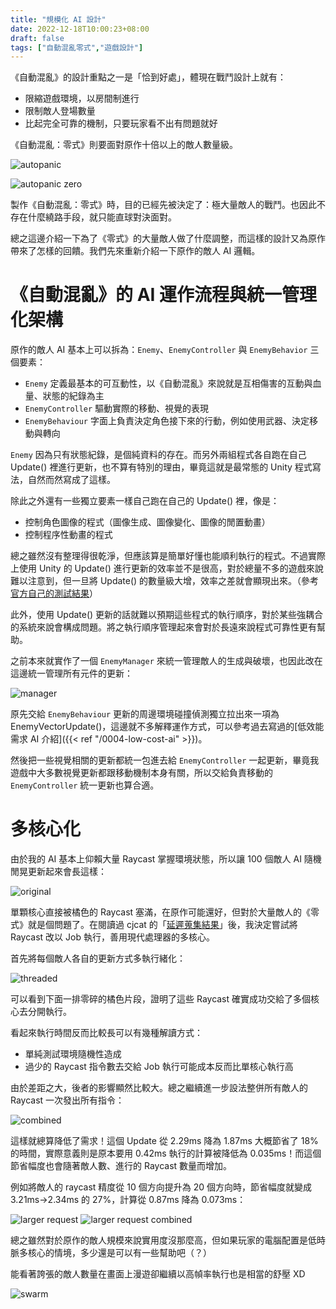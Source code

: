 ```yaml
---
title: "規模化 AI 設計"
date: 2022-12-18T10:00:23+08:00
draft: false
tags: ["自動混亂零式","遊戲設計"]
---
```


《自動混亂》的設計重點之一是「恰到好處」，體現在戰鬥設計上就有：

- 限縮遊戲環境，以房間制進行
- 限制敵人登場數量
- 比起完全可靠的機制，只要玩家看不出有問題就好

《自動混亂：零式》則要面對原作十倍以上的敵人數量級。

![autopanic](/images/posts/autopanic-zero-devlog/0000/1.jpg "《自動混亂》中，關卡板塊最多規劃到 8x8 的程度，同時登場敵人最多八個")

![autopanic zero](/images/posts/autopanic-zero-devlog/0000/2.jpg "《自動混亂：零式》的敵人總量顯著多很多")

製作《自動混亂：零式》時，目的已經先被決定了：極大量敵人的戰鬥。也因此不存在什麼繞路手段，就只能直球對決面對。

總之這邊介紹一下為了《零式》的大量敵人做了什麼調整，而這樣的設計又為原作帶來了怎樣的回饋。我們先來重新介紹一下原作的敵人 AI 邏輯。

# 《自動混亂》的 AI 運作流程與統一管理化架構

原作的敵人 AI 基本上可以拆為：`Enemy`、`EnemyController` 與 `EnemyBehavior` 三個要素：

- `Enemy` 定義最基本的可互動性，以《自動混亂》來說就是互相傷害的互動與血量、狀態的紀錄為主
- `EnemyController` 驅動實際的移動、視覺的表現
- `EnemyBehaviour` 字面上負責決定角色接下來的行動，例如使用武器、決定移動與轉向

`Enemy` 因為只有狀態紀錄，是個純資料的存在。而另外兩組程式各自跑在自己 Update() 裡進行更新，也不算有特別的理由，畢竟這就是最常態的 Unity 程式寫法，自然而然寫成了這樣。

除此之外還有一些獨立要素一樣自己跑在自己的 Update() 裡，像是：

- 控制角色圖像的程式（圖像生成、圖像變化、圖像的閒置動畫）
- 控制程序性動畫的程式

總之雖然沒有整理得很乾淨，但應該算是簡單好懂也能順利執行的程式。不過實際上使用 Unity 的 Update() 進行更新的效率並不是很高，對於總量不多的遊戲來說難以注意到，但一旦將 Update() 的數量級大增，效率之差就會顯現出來。（參考[官方自己的測試結果](https://blog.unity.com/engine-platform/10000-update-calls)）

此外，使用 Update() 更新的話就難以預期這些程式的執行順序，對於某些強耦合的系統來說會構成問題。將之執行順序管理起來會對於長遠來說程式可靠性更有幫助。

之前本來就實作了一個 `EnemyManager` 來統一管理敵人的生成與破壞，也因此改在這邊統一管理所有元件的更新：

![manager](/images/posts/autopanic-zero-devlog/0000/3.png)

原先交給 `EnemyBehaviour` 更新的周邊環境碰撞偵測獨立拉出來一項為 EnemyVectorUpdate()，這邊就不多解釋運作方式，可以參考過去寫過的[低效能需求 AI 介紹]({{< ref "/0004-low-cost-ai" >}})。

然後把一些視覺相關的更新都統一包進去給 `EnemyController` 一起更新，畢竟我遊戲中大多數視覺更新都跟移動機制本身有關，所以交給負責移動的 `EnemyController` 統一更新也算合適。

# 多核心化

由於我的 AI 基本上仰賴大量 Raycast 掌握環境狀態，所以讓 100 個敵人 AI 隨機閒晃更新起來會長這樣：

![original](/images/posts/autopanic-zero-devlog/0000/4.png)

單顆核心直接被橘色的 Raycast 塞滿，在原作可能還好，但對於大量敵人的《零式》就是個問題了。在閱讀過 cjcat 的「[延遲蒐集結果](http://allenchou.net/2021/05/delayed-result-gathering-chinese/)」後，我決定嘗試將 Raycast 改以 Job 執行，善用現代處理器的多核心。

首先將每個敵人各自的更新方式多執行緒化：

![threaded](/images/posts/autopanic-zero-devlog/0000/5.png)

可以看到下面一排零碎的橘色片段，證明了這些 Raycast 確實成功交給了多個核心去分開執行。

看起來執行時間反而比較長可以有幾種解讀方式：

- 單純測試環境隨機性造成
- 過少的 Raycast 指令數去交給 Job 執行可能成本反而比單核心執行高

由於差距之大，後者的影響顯然比較大。總之繼續進一步設法整併所有敵人的 Raycast 一次發出所有指令：

![combined](/images/posts/autopanic-zero-devlog/0000/6.png)

這樣就總算降低了需求！這個 Update 從 2.29ms 降為 1.87ms 大概節省了 18% 的時間，實際意義則是原本要用 0.42ms 執行的計算被降低為 0.035ms！而這個節省幅度也會隨著敵人數、進行的 Raycast 數量而增加。

例如將敵人的 raycast 精度從 10 個方向提升為 20 個方向時，節省幅度就變成 3.21ms→2.34ms 的 27%，計算從 0.87ms 降為 0.073ms：

![larger request](/images/posts/autopanic-zero-devlog/0000/7.png)
![larger request combined](/images/posts/autopanic-zero-devlog/0000/8.png)


總之雖然對於原作的敵人規模來說實用度沒那麼高，但如果玩家的電腦配置是低時脈多核心的情境，多少還是可以有一些幫助吧（？）

能看著誇張的敵人數量在畫面上漫遊卻繼續以高幀率執行也是相當的舒壓 XD

![swarm](/images/posts/autopanic-zero-devlog/0000/9.gif)